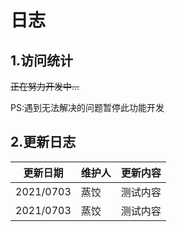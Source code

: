 # 日志



## 1.访问统计

~~正在努力开发中...~~

PS:遇到无法解决的问题暂停此功能开发

## 2.更新日志

| 更新日期 | 维护人 | 更新内容 |
| ----------------------- | --------------- | ---------------- |
|   2021/0703     |  蒸饺 | 测试内容 |
|   2021/0703 |  蒸饺 | 测试内容 |
